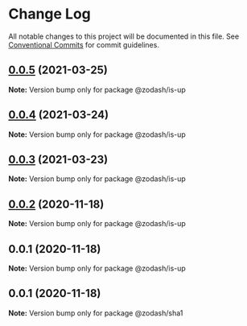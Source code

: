 # Change Log

All notable changes to this project will be documented in this file.
See [Conventional Commits](https://conventionalcommits.org) for commit guidelines.

## [0.0.5](https://github.com/zcorky/zodash/compare/@zodash/is-up@0.0.4...@zodash/is-up@0.0.5) (2021-03-25)

**Note:** Version bump only for package @zodash/is-up





## [0.0.4](https://github.com/zcorky/zodash/compare/@zodash/is-up@0.0.3...@zodash/is-up@0.0.4) (2021-03-24)

**Note:** Version bump only for package @zodash/is-up





## [0.0.3](https://github.com/zcorky/zodash/compare/@zodash/is-up@0.0.2...@zodash/is-up@0.0.3) (2021-03-23)

**Note:** Version bump only for package @zodash/is-up





## [0.0.2](https://github.com/zcorky/zodash/compare/@zodash/is-up@0.0.1...@zodash/is-up@0.0.2) (2020-11-18)

**Note:** Version bump only for package @zodash/is-up





## 0.0.1 (2020-11-18)

**Note:** Version bump only for package @zodash/is-up





## 0.0.1 (2020-11-18)

**Note:** Version bump only for package @zodash/sha1

